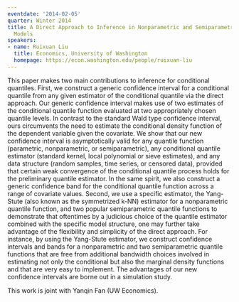 ```yaml
---
eventdate: '2014-02-05'
quarter: Winter 2014
title: A Direct Approach to Inference in Nonparametric and Semiparametric  Quantile
  Models
speakers:
- name: Ruixuan Liu
  title: Economics, University of Washington
  homepage: https://econ.washington.edu/people/ruixuan-liu
---
```

This paper makes two main contributions to inference for conditional quantiles. First, we construct a generic confidence interval for a conditional quantile from any given estimator of the conditional quantile via the direct approach. Our generic confidence interval makes use of two estimates of the conditional quantile function evaluated at two appropriately chosen quantile levels. In contrast to the standard Wald type confidence interval, ours circumvents the need to estimate the conditional density function of the dependent variable given the covariate. We show that our new confidence interval is asymptotically valid for any quantile function (parametric, nonparametric, or semiparametric), any conditional quantile estimator (standard kernel, local polynomial or sieve estimates), and any data structure (random samples, time series, or censored data), provided that certain weak convergence of the conditional quantile process holds for the preliminary quantile estimator. In the same spirit, we also construct a generic confidence band for the conditional quantile function across a range of covariate values. Second, we use a specific estimator, the Yang-Stute (also known as the symmetrized k-NN) estimator for a nonparametric quantile function, and two popular semiparametric quantile functions to demonstrate that oftentimes by a judicious choice of the quantile estimator combined with the specific model structure, one may further take advantage of the flexibility and simplicity of the direct approach. For instance, by using the Yang-Stute estimator, we construct confidence intervals and bands for a nonparametric and two semiparametric quantile functions that are free from additional bandwidth choices involved in estimating not only the conditional but also the marginal density functions and that are very easy to implement. The advantages of our new confidence intervals are borne out in a simulation study.

This work is joint with Yanqin Fan (UW Economics).